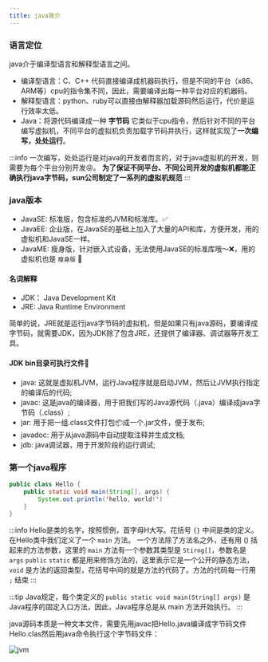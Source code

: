 ```yaml
---
title: java简介
---
```


### 语言定位

java介于编译型语言和解释型语言之间。

* 编译型语言：C、C++  代码直接编译成机器码执行，但是不同的平台（x86、ARM等）cpu的指令集不同，因此，需要编译出每一种平台对应的机器码。
* 解释型语言：python、ruby可以直接由解释器加载源码然后运行，代价是运行效率太低。
* Java：将源代码编译成一种 **字节码** 它类似于cpu指令，然后针对不同的平台编写虚拟机，不同平台的虚拟机负责加载字节码并执行，这样就实现了**一次编写，处处运行**。

:::info
一次编写，处处运行是对java的开发者而言的，对于java虚拟机的开发，则需要为每个平台分别开发😝。 **为了保证不同平台、不同公司开发的虚拟机都能正确执行java字节码，sun公司制定了一系列的虚拟机规范**
:::


### java版本

* JavaSE: 标准版，包含标准的JVM和标准库。✅
* JavaEE: 企业版，在JavaSE的基础上加入了大量的API和库，方便开发，用的虚拟机和JavaSE一样。
* JavaME: 瘦身版，针对嵌入式设备，无法使用JavaSE的标准库哦～❌，用的虚拟机也是 `瘦身版` 🥱

#### 名词解释

* JDK： Java Development Kit
* JRE: Java Runtime Environment

简单的说，JRE就是运行java字节码的虚拟机，但是如果只有java源码，要编译成字节码，就需要JDK，因为JDK除了包含JRE，还提供了编译器、调试器等开发工具。

#### JDK bin目录可执行文件📃

* java: 这就是虚拟机JVM，运行Java程序就是启动JVM，然后让JVM执行指定的编译后的代码;
* javac: 这是java的编译器，用于把我们写的Java源代码（.java）编译成java字节码（.class）;
* jar: 用于把一组.class文件打包📦成一个.jar文件，便于发布;
* javadoc: 用于从java源码中自动提取注释并生成文档;
* jdb: java调试器，用于开发阶段的运行调试;

### 第一个java程序

```Java
public class Hello {
    public static void main(String[], args) {
        System.out.println('hello, world!')
    }
}
```

:::info
Hello是类的名字，按照惯例，首字母H大写。花括号 `{}` 中间是类的定义。在Hello类中我们定义了一个 `main` 方法。
一个方法除了方法名之外，还有用 () 括起来的方法参数，这里的 `main` 方法有一个参数其类型是 `Stirng[]`，参数名是 `args`
`public` `static` 都是用来修饰方法的，这里表示它是一个公开的静态方法， `void` 是方法的返回类型，花括号中间的就是方法的代码了。方法的代码每一行用 `;` 结束
:::

:::tip
Java规定，每个类定义的 `public static void main(String[] args)` 是Java程序的固定入口方法，因此，Java程序总是从 main 方法开始执行。
:::


java源码本质是一种文本文件，需要先用javac把Hello.java编译成字节码文件Hello.clas然后用java命令执行这个字节码文件：

![jvm](/img/jvm.png)




























